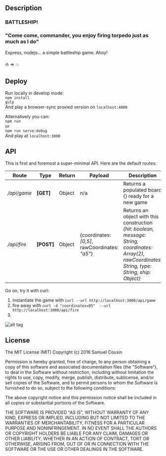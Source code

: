 ## Description
### BATTLESHIP!

### "Come come, commander, you enjoy firing torpedo just as much as I do"

Express, nodejs... a simple battleship game. Ahoy!

:boat: => :boom:

## Deploy

Run locally in develop mode:  
`npm install`  
`gulp`  
And play a browser-sync proxied version on `localhost:4000`  

Alternatively you can:  
`npm run`  
or  
`npm run serve:debug`  
And play at `localhost:3000` 


## API
This is first and foremost a super-minimal API. Here are the default routes:  

Route | Type | Return | Payload | Description
--- | --- | --- | --- | ---
*/api/game*       | **[GET]**     | Object  | n/a | Returns a populated board {} ready for a new game
*/api/fire*       |  **[POST]**   | Object  | {coordinates: *[0,5]*, rawCoordinates: *"a5"*} | Returns an object with this construction *{hit: boolean, message: String, coordinates: Array(2), rawCoordinates: String, type: String, ship: Object}*

Go on, try it with curl:  
1. instantiate the game with `curl --url http://localhost:3000/api/game`  
2. fire away with `curl -d "coordinates=05"  --url http://localhost:3000/api/fire `  
3. 

![alt tag](http://cdn-static.denofgeek.com/sites/denofgeek/files/styles/insert_main_wide_image/public/part_5_image_2.jpg)

## License
The MIT License (MIT)
Copyright (c) 2016 Samuel Cousin

Permission is hereby granted, free of charge, to any person obtaining a copy of this software and associated documentation files (the "Software"), to deal in the Software without restriction, including without limitation the rights to use, copy, modify, merge, publish, distribute, sublicense, and/or sell copies of the Software, and to permit persons to whom the Software is furnished to do so, subject to the following conditions:

The above copyright notice and this permission notice shall be included in all copies or substantial portions of the Software.

THE SOFTWARE IS PROVIDED "AS IS", WITHOUT WARRANTY OF ANY KIND, EXPRESS OR IMPLIED, INCLUDING BUT NOT LIMITED TO THE WARRANTIES OF MERCHANTABILITY, FITNESS FOR A PARTICULAR PURPOSE AND NONINFRINGEMENT. IN NO EVENT SHALL THE AUTHORS OR COPYRIGHT HOLDERS BE LIABLE FOR ANY CLAIM, DAMAGES OR OTHER LIABILITY, WHETHER IN AN ACTION OF CONTRACT, TORT OR OTHERWISE, ARISING FROM, OUT OF OR IN CONNECTION WITH THE SOFTWARE OR THE USE OR OTHER DEALINGS IN THE SOFTWARE.
